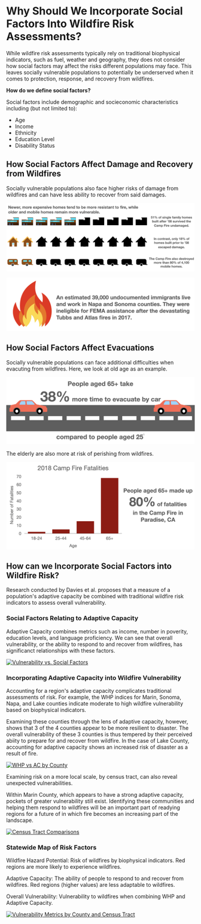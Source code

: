 <html>  
  <body>
  <h1>Why Should We Incorporate Social Factors Into Wildfire Risk Assessments?</h1>

<p>While wildfire risk assessments typically rely on traditional biophysical indicators, such as fuel, weather and geography, they does not consider how social factors may affect the risks different populations may face. This leaves socially vulnerable populations to potentially be underserved when it comes to protection, response, and recovery from wildfires.</p>

<p><b>How do we define social factors?</b></p>
<p>Social factors include demographic and socieconomic characteristics including (but not limited to):</p>
<ul>
  <li>Age</li>
  <li>Income</li>
  <li>Ethnicity</li>
  <li>Education Level</li>
  <li>Disability Status</li>
</ul>

<p></p>

<h2>How Social Factors Affect Damage and Recovery from Wildfires</h2>

<p>Socially vulnerable populations also face higher risks of damage from wildfires and can have less ability to recover from said damages.</p>

<p><img src="campfire_homes_destroyed.png"></p>

<p><img src="undocumented_recovery.png"></p>

<h2>How Social Factors Affect Evacuations</h2>

<p>Socially vulnerable populations can face additional difficulties when evacuting from wildfires. Here, we look at old age as an example.</p>

<p>
<img src="driving_icon.png">
</p>

<p>The elderly are also more at risk of perishing from wildfires.</p>

<p>
<img src="campfire_fatalities.png">
</p>

<h2>How can we Incorporate Social Factors into Wildfire Risk?</h2>

<p>Research conducted by Davies et al. proposes that a measure of a population's adaptive capacity be combined with traditional wildfire risk indicators to assess overall vulnerability.</p>

<h3>Social Factors Relating to Adaptive Capacity</h3>

<p>Adaptive Capacity combines metrics such as income, number in poverity, education levels, and language proficiency. We can see that overall vulnerability, or the ability to respond to and recover from wildfires, has significanct relationships with these factors.</p>

<div class='tableauPlaceholder' id='viz1619831778778' style='position: relative'><noscript><a href='#'><img alt='Vulnerability vs. Social Factors ' src='https:&#47;&#47;public.tableau.com&#47;static&#47;images&#47;Vu&#47;Vulnerabilityvs_SocialFactors&#47;Vulnerabilityvs_SocialFactors&#47;1_rss.png' style='border: none' /></a></noscript><object class='tableauViz'  style='display:none;'><param name='host_url' value='https%3A%2F%2Fpublic.tableau.com%2F' /> <param name='embed_code_version' value='3' /> <param name='site_root' value='' /><param name='name' value='Vulnerabilityvs_SocialFactors&#47;Vulnerabilityvs_SocialFactors' /><param name='tabs' value='no' /><param name='toolbar' value='yes' /><param name='static_image' value='https:&#47;&#47;public.tableau.com&#47;static&#47;images&#47;Vu&#47;Vulnerabilityvs_SocialFactors&#47;Vulnerabilityvs_SocialFactors&#47;1.png' /> <param name='animate_transition' value='yes' /><param name='display_static_image' value='yes' /><param name='display_spinner' value='yes' /><param name='display_overlay' value='yes' /><param name='display_count' value='yes' /><param name='language' value='en' /><param name='filter' value='publish=yes' /></object></div>                <script type='text/javascript'>                    var divElement = document.getElementById('viz1619831778778');                    var vizElement = divElement.getElementsByTagName('object')[0];                    vizElement.style.width='100%';vizElement.style.height=(divElement.offsetWidth*0.75)+'px';                    var scriptElement = document.createElement('script');                    scriptElement.src = 'https://public.tableau.com/javascripts/api/viz_v1.js';                    vizElement.parentNode.insertBefore(scriptElement, vizElement);                </script>

<h3>Incorporating Adaptive Capacity into Wildfire Vulnerability</h3>

<p>Accounting for a region's adaptive capacity complicates traditional assessments of risk. For example, the WHP indices for Marin, Sonoma, Napa, and Lake counties indicate moderate to high wildfire vulnerability based on biophysical indicators.</p> 

<p>Examining these counties through the lens of adaptive capacity, however, shows that 3 of the 4 counties appear to be more resilient to disaster. The overall vulnerability of these 3 counties is thus tempered by their perceived abiity to prepare for and recover from wildfire. In the case of Lake County, accounting for adaptive capacity shows an increased risk of disaster as a result of fire.</p>

<div class='tableauPlaceholder' id='viz1619832348695' style='position: relative'><noscript><a href='#'><img alt='WHP vs AC by County ' src='https:&#47;&#47;public.tableau.com&#47;static&#47;images&#47;Co&#47;CountyComparisons_16198323295900&#47;WHPvsACbyCounty&#47;1_rss.png' style='border: none' /></a></noscript><object class='tableauViz'  style='display:none;'><param name='host_url' value='https%3A%2F%2Fpublic.tableau.com%2F' /> <param name='embed_code_version' value='3' /> <param name='site_root' value='' /><param name='name' value='CountyComparisons_16198323295900&#47;WHPvsACbyCounty' /><param name='tabs' value='no' /><param name='toolbar' value='yes' /><param name='static_image' value='https:&#47;&#47;public.tableau.com&#47;static&#47;images&#47;Co&#47;CountyComparisons_16198323295900&#47;WHPvsACbyCounty&#47;1.png' /> <param name='animate_transition' value='yes' /><param name='display_static_image' value='yes' /><param name='display_spinner' value='yes' /><param name='display_overlay' value='yes' /><param name='display_count' value='yes' /><param name='language' value='en' /><param name='filter' value='publish=yes' /></object></div>                <script type='text/javascript'>                    var divElement = document.getElementById('viz1619832348695');                    var vizElement = divElement.getElementsByTagName('object')[0];                    if ( divElement.offsetWidth > 800 ) { vizElement.style.width='1000px';vizElement.style.height='827px';} else if ( divElement.offsetWidth > 500 ) { vizElement.style.width='1000px';vizElement.style.height='827px';} else { vizElement.style.width='100%';vizElement.style.height='1127px';}                     var scriptElement = document.createElement('script');                    scriptElement.src = 'https://public.tableau.com/javascripts/api/viz_v1.js';                    vizElement.parentNode.insertBefore(scriptElement, vizElement);                </script>

<p>Examining risk on a more local scale, by census tract, can also reveal unexpected vulnerabilities.</p> 

<p>Within Marin County, which appears to have a strong adaptive capacity, pockets of greater vulnerability still exist. Identifying these communities and helping them respond to wildfires will be an important part of readying regions for a future of in which fire becomes an increasing part of the landscape.</p>

<div class='tableauPlaceholder' id='viz1619832907075' style='position: relative'><noscript><a href='#'><img alt='Census Tract Comparisons ' src='https:&#47;&#47;public.tableau.com&#47;static&#47;images&#47;Ce&#47;CensusTractComparisons&#47;CensusTractComparisons&#47;1_rss.png' style='border: none' /></a></noscript><object class='tableauViz'  style='display:none;'><param name='host_url' value='https%3A%2F%2Fpublic.tableau.com%2F' /> <param name='embed_code_version' value='3' /> <param name='site_root' value='' /><param name='name' value='CensusTractComparisons&#47;CensusTractComparisons' /><param name='tabs' value='no' /><param name='toolbar' value='yes' /><param name='static_image' value='https:&#47;&#47;public.tableau.com&#47;static&#47;images&#47;Ce&#47;CensusTractComparisons&#47;CensusTractComparisons&#47;1.png' /> <param name='animate_transition' value='yes' /><param name='display_static_image' value='yes' /><param name='display_spinner' value='yes' /><param name='display_overlay' value='yes' /><param name='display_count' value='yes' /><param name='language' value='en' /><param name='filter' value='publish=yes' /></object></div>                <script type='text/javascript'>                    var divElement = document.getElementById('viz1619832907075');                    var vizElement = divElement.getElementsByTagName('object')[0];                    vizElement.style.width='1016px';vizElement.style.height='991px';                    var scriptElement = document.createElement('script');                    scriptElement.src = 'https://public.tableau.com/javascripts/api/viz_v1.js';                    vizElement.parentNode.insertBefore(scriptElement, vizElement);                </script>


<h3>Statewide Map of Risk Factors</h3> 

<p>Wildfire Hazard Potential: Risk of wildfires by biophysical indicators. Red regions are more likely to experience wildfires.</p>

<p>Adaptive Capacity: The ability of people to respond to and recover from wildfires. Red regions (higher values) are less adaptable to wildfires.</p>

<p>Overall Vulnerability: Vulnerability to wildfires when combining WHP and Adaptive Capacity.</p>

<div class='tableauPlaceholder' id='viz1619831896924' style='position: relative'><noscript><a href='#'><img alt='Vulnerability Metrics by County and Census Tract ' src='https:&#47;&#47;public.tableau.com&#47;static&#47;images&#47;58&#47;585MJMG6P&#47;1_rss.png' style='border: none' /></a></noscript><object class='tableauViz'  style='display:none;'><param name='host_url' value='https%3A%2F%2Fpublic.tableau.com%2F' /> <param name='embed_code_version' value='3' /> <param name='path' value='shared&#47;585MJMG6P' /> <param name='toolbar' value='yes' /><param name='static_image' value='https:&#47;&#47;public.tableau.com&#47;static&#47;images&#47;58&#47;585MJMG6P&#47;1.png' /> <param name='animate_transition' value='yes' /><param name='display_static_image' value='yes' /><param name='display_spinner' value='yes' /><param name='display_overlay' value='yes' /><param name='display_count' value='yes' /><param name='language' value='en' /><param name='filter' value='publish=yes' /></object></div>                <script type='text/javascript'>                    var divElement = document.getElementById('viz1619831896924');                    var vizElement = divElement.getElementsByTagName('object')[0];                    if ( divElement.offsetWidth > 800 ) { vizElement.style.width='1000px';vizElement.style.height='827px';} else if ( divElement.offsetWidth > 500 ) { vizElement.style.width='1000px';vizElement.style.height='827px';} else { vizElement.style.width='100%';vizElement.style.height='827px';}                     var scriptElement = document.createElement('script');                    scriptElement.src = 'https://public.tableau.com/javascripts/api/viz_v1.js';                    vizElement.parentNode.insertBefore(scriptElement, vizElement);                </script>

<h3></h3> 

  </body>
  
</html>



